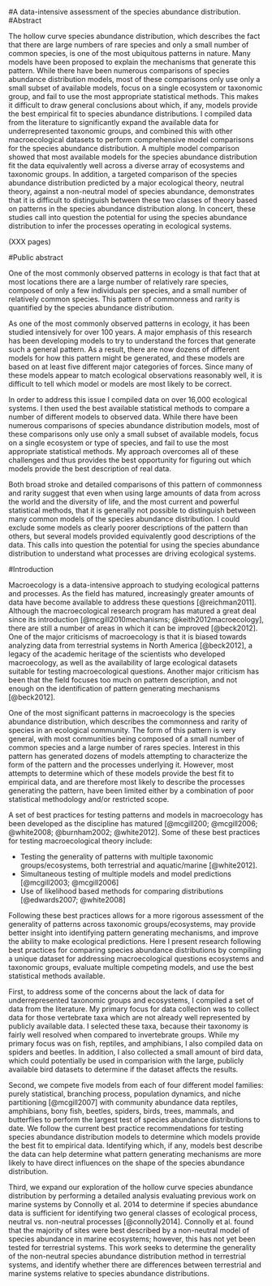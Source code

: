 #A data-intensive assessment of the species abundance distribution.
#Abstract
<!-- 350 words or less, no subheading, citations, drawings, diagrams, tables, or abbreviations.  Include total number of pages in the paper (including preliminary pages and appendices) in parentheses at the end, do not use boldface on the abstract title, see sample in Appendix A of grad school Pub Guide.-->
The hollow curve species abundance distribution, which describes the fact that there are large numbers of rare species and only a small number of common species, is one of the most ubiquitous patterns in nature. Many models have been proposed to explain the mechanisms that generate this pattern. While there have been numerous comparisons of species abundance distribution models, most of these comparisons only use only a small subset of available models, focus on a single ecosystem or taxonomic group, and fail to use the most appropriate statistical methods. This makes it difficult to draw general conclusions about which, if any, models provide the best empirical fit to species abundance distributions. I compiled data from the literature to significantly expand the available data for underrepresented taxonomic groups, and combined this with other macroecological datasets to perform comprehensive model comparisons for the species abundance distribution. A multiple model comparison showed that most available models for the species abundance distribution fit the data equivalently well across a diverse array of ecosystems and taxonomic groups. In addition, a targeted comparison of the species abundance distribution predicted by a major ecological theory, neutral theory, against a non-neutral model of species abundance, demonstrates that it is difficult to distinguish between these two classes of theory based on patterns in the species abundance distribution along. In concert, these studies call into question the potential for using the species abundance distribution to infer the processes operating in ecological systems.

(XXX pages)

#Public abstract
<!-- One page, written in the style of an executive summary, whatever that means.  Explains in common language the research objective and societal benefits, see Appendix A -->
One of the most commonly observed patterns in ecology is that fact that at most locations there are a large number of relatively rare species, composed of only a few individuals per species, and a small number of relatively common species. This pattern of commonness and rarity is quantified by the species abundance distribution.

As one of the most commonly observed patterns in ecology, it has been studied intensively for over 100 years. A major emphasis of this research has been developing models to try to understand the forces that generate such a general pattern. As a result, there are now dozens of different models for how this pattern might be generated, and these models are based on at least five different major categories of forces. Since many of these models appear to match ecological observations reasonably well, it is difficult to tell which model or models are most likely to be correct.

In order to address this issue I compiled data on over 16,000 ecological systems. I then used the best available statistical methods to compare a number of different models to observed data. While there have been numerous comparisons of species abundance distribution models, most of these comparisons only use only a small subset of available models, focus on a single ecosystem or type of species, and fail to use the most appropriate statistical methods. My approach overcomes all of these challenges and thus provides the best opportunity for figuring out which models provide the best description of real data.

Both broad stroke and detailed comparisons of this pattern of commonness and rarity suggest that even when using large amounts of data from across the world and the diversity of life, and the most current and powerful statistical methods, that it is generally not possible to distinguish between many common models of the species abundance distribution. I could exclude some models as clearly poorer descriptions of the pattern than others, but several models provided equivalently good descriptions of the data. This calls into question the potential for using the species abundance distribution to understand what processes are driving ecological systems.

#Introduction
<!--Overarching introduction that ties all three chapters together -->
Macroecology is a data-intensive approach to studying ecological patterns and processes. As the field has matured, increasingly greater amounts of data have become available to address these questions [@reichman2011].  Although the macroecological research program has matured a great deal since its introduction [@mcgill2010mechanisms; @keith2012macroecology], there are still a number of areas in which it can be improved [@beck2012]. One of the major criticisms of macroecology is that it is biased towards analyzing data from terrestrial systems in North America [@beck2012], a legacy of the academic heritage of the scientists who developed macroecology, as well as the availability of large ecological datasets suitable for testing macroecological questions.  Another major criticism has been that the field focuses too much on pattern description, and not enough on the identification of pattern generating mechanisms [@beck2012].
<!-- cite some of the recent critiques and directional papers -->

One of the most significant patterns in macroecology is the species abundance distribution, which describes the commonness and rarity of species in an ecological community. The form of this pattern is very general, with most communities being composed of a small number of common species and a large number of rares species. Interest in this pattern has generated dozens of models attempting to characterize the form of the pattern and the processes underlying it. However, most attempts to determine which of these models provide the best fit to empirical data, and are therefore most likely to describe the processes generating the pattern, have been limited either by a combination of poor statistical methodology and/or restricted scope.

A set of best practices for testing patterns and models in macroecology has been developed as the discipline has matured [@mcgill200; @mcgill2006; @white2008; @burnham2002; @white2012]. Some of these best practices for testing macroecological theory include: <!--citations-->  

* Testing the generality of patterns with multiple taxonomic groups/ecosystems, both terrestrial and aquatic/marine [@white2012].
* Simultaneous testing of multiple models and model predictions [@mcgill2003; @mcgill2006]
* Use of likelihood based methods for comparing distributions [@edwards2007; @white2008]

Following these best practices allows for a more rigorous assessment of the generality of patterns across taxonomic groups/ecosystems, may provide better insight into identifying pattern generating mechanisms, and improve the ability to make ecological predictions. Here I present research following best practices for comparing species abundance distributions by compiling a unique dataset for addressing macroecological questions ecosystems and taxonomic groups, evaluate multiple competing models, and use the best statistical methods available.

First, to address some of the concerns about the lack of data for underrepresented taxonomic groups and ecosystems, I compiled a set of data from the literature.  My primary focus for data collection was to collect data for those vertebrate taxa which are not already well represented by publicly available data.  I selected these taxa, because their taxonomy is fairly well resolved when compared to invertebrate groups.  While my primary focus was on fish, reptiles, and amphibians, I also compiled data on spiders and beetles.  In addition, I also collected a small amount of bird data, which could potentially be used in comparision with the large, publicly available bird datasets to determine if the dataset affects the results.

Second,  we compete five models from each of four different model families: purely statistical, branching process, population dynamics, and niche partitioning [@mcgill2007] with community abundance data reptiles, amphibians, bony fish, beetles, spiders, birds, trees, mammals, and butterflies to perform the largest test of species abundance distributions to date. We follow the current best practice recommendations for testing species abundance distribution models to determine which models provide the best fit to empirical data.  Identifying which, if any, models best describe the data can help determine what pattern generating mechanisms are more likely to have direct influences on the shape of the species abundance distribution.

Third, we expand our exploration of the hollow curve species abundance distribution by performing a detailed analysis evaluating previous work on marine systems by Connolly et al. 2014 to determine if species abundance data is sufficient for identifying two general classes of ecological process, neutral vs. non-neutral processes [@connolly2014]. Connolly et al. found that the majority of sites were best described by a non-neutral model of species abundance in marine ecosystems; however, this has not yet been tested for terrestrial systems. This work seeks to determine the generality of the non-neutral species abundance distribution method in terrestrial systems, and identify whether there are differences between terrestrial and marine systems relative to species abundance distributions.
